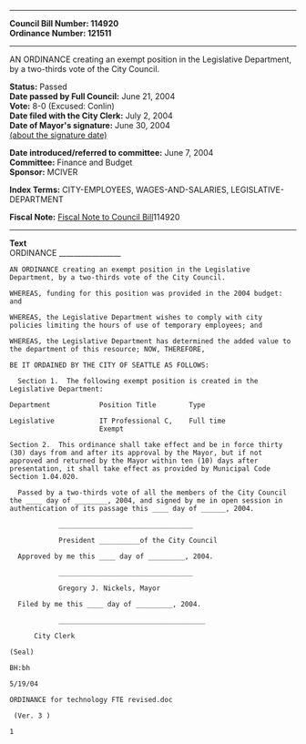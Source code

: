 * * * * *  
  
**Council Bill Number: [](#h0)[](#h2)114920**   
**Ordinance Number: 121511**  
  
* * * * *  
  
AN ORDINANCE creating an exempt position in the Legislative Department, by a two-thirds vote of the City Council.  
  
**Status:** Passed   
**Date passed by Full Council:** June 21, 2004   
**Vote:** 8-0 (Excused: Conlin)   
**Date filed with the City Clerk:** July 2, 2004   
**Date of Mayor's signature:** June 30, 2004   
[(about the signature date)](/~public/approvaldate.htm)   
  
  
**Date introduced/referred to committee:** June 7, 2004   
**Committee:** Finance and Budget   
**Sponsor:** MCIVER   
  
**Index Terms:** CITY-EMPLOYEES, WAGES-AND-SALARIES, LEGISLATIVE-DEPARTMENT  
  
**Fiscal Note:** [Fiscal Note to Council Bill](http://clerk.seattle.gov/~public/fnote/114920.htm)[](#h1)[](#h3)114920  
  
* * * * *  
  
**Text**  
    ORDINANCE _________________  
  
    AN ORDINANCE creating an exempt position in the Legislative  
    Department, by a two-thirds vote of the City Council.  
  
    WHEREAS, funding for this position was provided in the 2004 budget:  
    and  
  
    WHEREAS, the Legislative Department wishes to comply with city  
    policies limiting the hours of use of temporary employees; and  
  
    WHEREAS, the Legislative Department has determined the added value to  
    the department of this resource; NOW, THEREFORE,  
  
    BE IT ORDAINED BY THE CITY OF SEATTLE AS FOLLOWS:  
  
      Section 1.  The following exempt position is created in the  
    Legislative Department:  
  
    Department            Position Title        Type  
  
    Legislative           IT Professional C,    Full time  
                          Exempt  
  
    Section 2.  This ordinance shall take effect and be in force thirty  
    (30) days from and after its approval by the Mayor, but if not  
    approved and returned by the Mayor within ten (10) days after  
    presentation, it shall take effect as provided by Municipal Code  
    Section 1.04.020.  
  
      Passed by a two-thirds vote of all the members of the City Council  
    the ____ day of ________, 2004, and signed by me in open session in  
    authentication of its passage this ____ day of ______, 2004.  
  
                _________________________________  
  
                President __________of the City Council  
  
      Approved by me this ____ day of _________, 2004.  
  
                _________________________________  
  
                Gregory J. Nickels, Mayor  
  
      Filed by me this ____ day of _________, 2004.  
  
                ____________________________________  
  
          City Clerk  
  
    (Seal)  
  
    BH:bh  
  
    5/19/04  
  
    ORDINANCE for technology FTE revised.doc  
  
     (Ver. 3 )  
  
    1  
